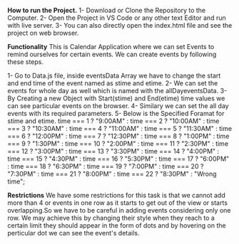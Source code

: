 **How to run the Project.**
1- Download or Clone the Repository to the Computer.
2- Open the Project in VS Code or any other text Editor and run with live server.
3- You can also directly open the index.html file and see the project on web browser.

**Functionality**
This is Calendar Application where we can set Events to remind ourselves for certain events.
We can create events by following these steps.

1- Go to Data.js file, inside eventsData Array we have to change the start and end time of the event named as stime and etime.
2- We can set the events for whole day as well which is named with the allDayeventsData.
3- By Creating a new Object with Start(stime) and End(etime) time values we can see particular events on the browser.
4- Similary we can set the all day events with its required parameters.
5- Below is the Specified Foramat for stime and etime.
    time === 1
    ? "9:00AM"
    : time === 2
    ? "10:00AM"
    : time === 3
    ? "10:30AM"
    : time === 4
    ? "11:00AM"
    : time === 5
    ? "11:30AM"
    : time === 6
    ? "12:00PM"
    : time === 7
    ? "12:30PM"
    : time === 8
    ? "1:00PM"
    : time === 9
    ? "1:30PM"
    : time === 10
    ? "2:00PM"
    : time === 11
    ? "2:30PM"
    : time === 12
    ? "3:00PM"
    : time === 13
    ? "3:30PM"
    : time === 14
    ? "4:00PM"
    : time === 15
    ? "4:30PM"
    : time === 16
    ? "5:30PM"
    : time === 17
    ? "6:00PM"
    : time === 18
    ? "6:30PM"
    : time === 19
    ? "7:00PM"
    : time === 20
    ? "7:30PM"
    : time === 21
    ? "8:00PM"
    : time === 22
    ? "8:30PM"
    : "Wrong time";
    
 **Restrictions**
 We have some restrictions for this task is that we cannot add more than 4 or events in one row as it starts 
 to get out of the view or starts overlapping.So we have to be careful in adding events considering only one row. We may achieve this
 by changing their style when they reach to a certain limit they should appear in the form of dots and by hovering on the perticular dot we can see 
 the event's details.
